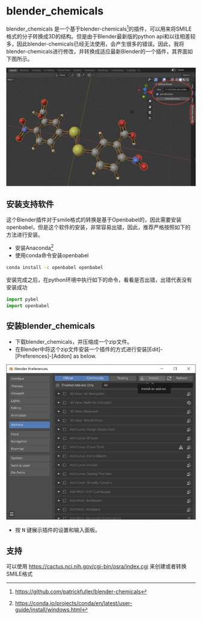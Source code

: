 # blender_chemicals

blender_chemicals 是一个基于blender-chemicals[^1]的插件，可以用来将SMILE格式的分子转换成3D的结构。但是由于Blender最新版的python api和以往相差较多，因此blender-chemicals已经无法使用，会产生很多的错误。因此，我将blender-chemicals进行修改，并转换成适应最新Blender的一个插件，其界面如下图所示。

![Screenshot of addon](./images/blender_chemicals_screenshot.jpg)


安装支持软件
---
这个Blender插件对于smile格式的转换是基于Openbabel的，因此需要安装openbabel，但是这个软件的安装，非常容易出错，因此，推荐严格按照如下的方法进行安装。

* 安装Anaconda[^2]
* 使用conda命令安装openbabel

```bash
conda install -c openbabel openbabel
```

安装完成之后，在python环境中执行如下的命令，看看是否出错，出错代表没有安装成功

```python
import pybel
import openbabel
```

安装blender_chemicals
---
- 下载blender_chemicals，并压缩成一个zip文件。
- 在Blender中将这个zip文件安装一个插件的方式进行安装[Edit]-[Preferences]-[Addon] as below.

![Install Addon](./images/install_addon.jpg)

- 按 <kbd>N</kbd> 键展示插件的设置和输入面板。

支持
---
可以使用 <https://cactus.nci.nih.gov/cgi-bin/osra/index.cgi> 来创建或者转换SMILE格式

[^1]: <https://github.com/patrickfuller/blender-chemicals>
[^2]: <https://conda.io/projects/conda/en/latest/user-guide/install/windows.html>